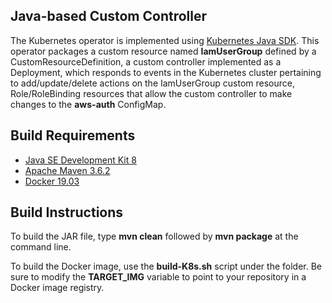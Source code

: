 ## Java-based Custom Controller

The Kubernetes operator is implemented using <a href="https://github.com/kubernetes-client/java">Kubernetes Java SDK</a>. This operator packages a custom resource named <b>IamUserGroup</b> defined by a CustomResourceDefinition, a custom controller implemented as a Deployment, which responds to events in the Kubernetes cluster pertaining to add/update/delete actions on the IamUserGroup custom resource, Role/RoleBinding resources that allow the custom controller to make changes to the <b>aws-auth</b> ConfigMap.

## Build Requirements

<ul>
  <li><a href="https://www.oracle.com/java/technologies/javase/javase-jdk8-downloads.html">Java SE Development Kit 8</a></li>
  <li><a href="https://maven.apache.org/download.cgi">Apache Maven 3.6.2</a></li>
  <li><a href="https://www.docker.com/products/container-runtime">Docker 19.03</a></li>
</ul>

## Build Instructions

To build the JAR file, type <b>mvn clean</b> followed by <b>mvn package</b> at the command line. 

To build the Docker image, use the <b>build-K8s.sh</b> script under the <docker-build> folder. Be sure to modify the <b>TARGET_IMG</b> variable to point to your repository in a Docker image registry.
